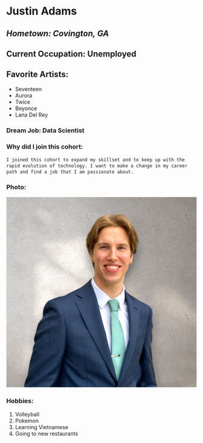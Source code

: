 # **Justin Adams**

## *Hometown: Covington, GA*

## Current Occupation: Unemployed

## Favorite Artists:
- Seventeen
- Aurora
- Twice
- Beyonce
- Lana Del Rey

### Dream Job: Data Scientist

### Why did I join this cohort: 
```
I joined this cohort to expand my skillset and to keep up with the rapid evolution of technology. I want to make a change in my career path and find a job that I am passionate about.
``` 

### Photo:
![Justin Adams](justinadams.jpg)

### Hobbies:
1. Volleyball
2. Pokemon
3. Learning Vietnamese
4. Going to new restaurants